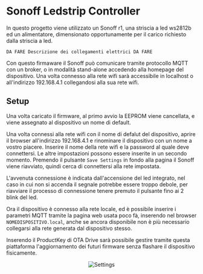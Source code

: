Sonoff Ledstrip Controller
=======================

In questo progetto viene utilizzato un Sonoff r1, una striscia a led ws2812b ed un alimentatore, dimensionato opportunamente per il carico richiesto dalla striscia a led.

`DA FARE Descrizione dei collegamenti elettrici DA FARE`

Con questo firmaware il Sonoff può comunicare tramite protocollo MQTT con un broker, o in modalità stand-alone accedendo alla homepage del dispositivo. Una volta connesso alla rete wifi sarà accessibile in localhost o all'indirizzo 192.168.4.1 collegandosi alla sua rete wifi.

Setup
-----------------------------------------
Una volta caricato il firmware, al primo avvio la EEPROM viene cancellata, e viene assegnato al dispositivo un nome di default.

Una volta connessi alla rete wifi con il nome di defalut del dispositivo, aprire il browser all'indirizzo 192.168.4.1 e rinominare il dispositivo con un nome a vostro piacere. Inserire il nome della rete wifi e la password al quale deve connettersi. Le altre impostazioni possono essere inserite in un secondo momento. Premendo il pulsante `Save Settings` in fondo alla pagina il Sonoff viene riavviato, quindi cerca di connettersi alla rete impostata.

L'avvenuta connessione è indicata dall'accensione del led integrato, nel caso in cui non si accenda il segnale potrebbe essere troppo debole, per riavviare il processo di connessione tenere premuto il pulsante fino ai 2 blink del led.

Ora il dispositivo è connesso alla rete locale, ed è possibile inserire i parametri MQTT tramite la pagina web usata poco fà, inserendo nel browser `NOMEDISPOSITIVO.local`, anche se ancora disponibile non è più necessario collegarsi alla rete generata dal dispositivo stesso.

Inserendo il ProductKey di OTA Drive sarà possibile gestire tramite questa piattaforma l'aggiornamento dei futuri firmware senza flashare il dispositivo fisicamente.

<p align="center">
  <img src="https://github.com/aletiffi/Led_Sonoff/img/Settings.PNG" alt="Settings"/>
</p>